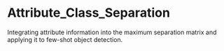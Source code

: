 # Attribute_Class_Separation
Integrating attribute information into the maximum separation matrix and applying it to few-shot object detection.
